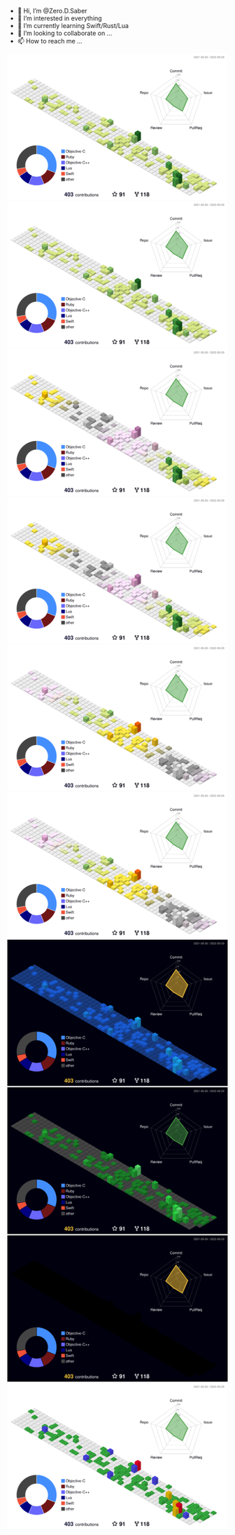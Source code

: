 - 👋 Hi, I’m @Zero.D.Saber
- 👀 I’m interested in everything
- 🌱 I’m currently learning Swift/Rust/Lua
- 💞️ I’m looking to collaborate on ...
- 📫 How to reach me ...


![](./profile-3d-contrib/profile-green-animate.svg)
![](./profile-3d-contrib/profile-green.svg)
![](./profile-3d-contrib/profile-season-animate.svg)
![](./profile-3d-contrib/profile-season.svg)
![](./profile-3d-contrib/profile-south-season-animate.svg)
![](./profile-3d-contrib/profile-south-season.svg)
![](./profile-3d-contrib/profile-night-view.svg)
![](./profile-3d-contrib/profile-night-green.svg)
![](./profile-3d-contrib/profile-night-rainbow.svg)
![](./profile-3d-contrib/profile-gitblock.svg)

<!---
faimin/faimin is a ✨ special ✨ repository because its `README.md` (this file) appears on your GitHub profile.
You can click the Preview link to take a look at your changes.
--->
